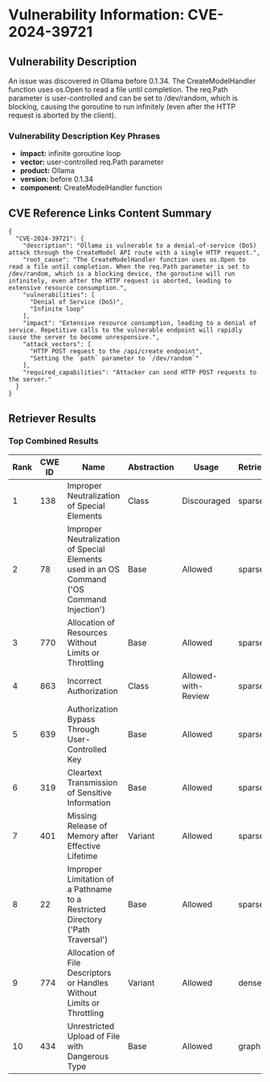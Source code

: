 # Vulnerability Information: CVE-2024-39721

## Vulnerability Description
An issue was discovered in Ollama before 0.1.34. The CreateModelHandler function uses os.Open to read a file until completion. The req.Path parameter is user-controlled and can be set to /dev/random, which is blocking, causing the goroutine to run infinitely (even after the HTTP request is aborted by the client).

### Vulnerability Description Key Phrases
- **impact:** infinite goroutine loop
- **vector:** user-controlled req.Path parameter
- **product:** Ollama
- **version:** before 0.1.34
- **component:** CreateModelHandler function

## CVE Reference Links Content Summary
```
{
  "CVE-2024-39721": {
    "description": "Ollama is vulnerable to a denial-of-service (DoS) attack through the CreateModel API route with a single HTTP request.",
    "root_cause": "The CreateModelHandler function uses os.Open to read a file until completion. When the req.Path parameter is set to /dev/random, which is a blocking device, the goroutine will run infinitely, even after the HTTP request is aborted, leading to extensive resource consumption.",
    "vulnerabilities": [
      "Denial of Service (DoS)",
      "Infinite loop"
    ],
    "impact": "Extensive resource consumption, leading to a denial of service. Repetitive calls to the vulnerable endpoint will rapidly cause the server to become unresponsive.",
    "attack_vectors": [
      "HTTP POST request to the /api/create endpoint",
      "Setting the `path` parameter to `/dev/random`"
    ],
    "required_capabilities": "Attacker can send HTTP POST requests to the server."
  }
}
```

## Retriever Results

### Top Combined Results

| Rank | CWE ID | Name | Abstraction | Usage  | Retrievers | Individual Scores |
|------|--------|------|-------------|-------|------------|-------------------|
| 1 | 138 | Improper Neutralization of Special Elements | Class | Discouraged | sparse | 0.095 |
| 2 | 78 | Improper Neutralization of Special Elements used in an OS Command ('OS Command Injection') | Base | Allowed | sparse | 0.095 |
| 3 | 770 | Allocation of Resources Without Limits or Throttling | Base | Allowed | sparse | 0.095 |
| 4 | 863 | Incorrect Authorization | Class | Allowed-with-Review | sparse | 0.094 |
| 5 | 639 | Authorization Bypass Through User-Controlled Key | Base | Allowed | sparse | 0.093 |
| 6 | 319 | Cleartext Transmission of Sensitive Information | Base | Allowed | sparse | 0.093 |
| 7 | 401 | Missing Release of Memory after Effective Lifetime | Variant | Allowed | sparse | 0.093 |
| 8 | 22 | Improper Limitation of a Pathname to a Restricted Directory ('Path Traversal') | Base | Allowed | sparse | 0.093 |
| 9 | 774 | Allocation of File Descriptors or Handles Without Limits or Throttling | Variant | Allowed | dense | 0.352 |
| 10 | 434 | Unrestricted Upload of File with Dangerous Type | Base | Allowed | graph | 0.002 |

